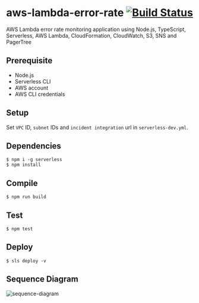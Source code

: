 # aws-lambda-error-rate [![Build Status](https://travis-ci.org/zulhilmizainuddin/aws-lambda-error-rate.svg?branch=master)](https://travis-ci.org/zulhilmizainuddin/aws-lambda-error-rate)
AWS Lambda error rate monitoring application using Node.js, TypeScript, Serverless, AWS Lambda, CloudFormation, CloudWatch, S3, SNS and PagerTree

## Prerequisite
- Node.js
- Serverless CLI
- AWS account
- AWS CLI credentials

## Setup
Set `VPC` ID, `subnet` IDs and `incident integration` url in `serverless-dev.yml`.

## Dependencies
```
$ npm i -g serverless
$ npm install
```

## Compile
```
$ npm run build
```

## Test
```
$ npm test
```

## Deploy
```
$ sls deploy -v
```

## Sequence Diagram

![sequence-diagram](https://www.plantuml.com/plantuml/svg/pLTTRzem57r7uZzSQG-La8hMiRtmC9LsdJIfcohOj6TZNuY5iJFReVJVxnedu8IKqfPDpGD9x7kFZu_lHxXqdbbVB5MtunPIvyoo9TpHaEGoPzhVCI6adiFWVMfmPTRLn0LDT3jJiuPtjtAU-IjLO1XXXJUwM4xHqZFtni8epyC4tU3yCzoovLIm8OpnJu7EWs2UTJjnD9s_iTPOYoAT8uXo0Yowt6YtMHAr029IvtFzm7IJJxUZZKUmOHxC3AwLASHlvddMxG1TlTu4VP7tUl7refzOW7J0b4Kc7i2X1szWQRGC6om9OY3cekk7VcsKF9bTja1C4MR6tZChK8JtoOy9tNB98yoWlnlPkdAwUJ9djEqIfiGebw61ZKXZCeii8jf7GXl0jE0ByaguL83avsW_259pAL1xc2asZxwV-XGTSxG_BI8mpar1quymAd8GHcCycA1uK3vHyfoESlSwh2ibq2FtuTmR7YJ442O1ShlBHAtm6AmQ6n_2rrIQGAHX0MrEDsjlANZBbRZHdjHeTTsHl5cHZHl2zKOC2b1UM1ionHOAzsElzOJ6DQUmnHojD49ofjH3jE4PyaKfbcM-8RCo9WVcG1a2eNkT1k1QEXzncipRvVkcLsQ1oNAW4hu71I4fDbJBkQWbbPr8DBWpLKaiDPoDRaVZxsUL1PHN6WKj_6hWZwEq49qCAeADSDzv1NvvcW-SkGGqN9HGxR8ba9GDwC89fV8VO9PAM9N9MQFEb4TVnmfyvImzh2agSmy-etAP6INgviVB-np4O_BhYmboP1IMTNzK3XixO5EpmfFku4d4bXriQzyslxSnmHHQVnH8YBX9ABtxvNKhW4xuRDJ8ZVEl3i3_7dVEIwNUoDcz9lg4DNbEdUtqUNGqyk5e7ACpQlNYSFobtU60V39KghOtncKuclssrqGxeWqshn5zv6JqmP8RgNsxYS-m-XuBYvDn_0Hfimqn7UmTEYUDtZVQDTJ7SxDwsGHDR3-Xmf-caHr6UdapaqUtfN_HruvAn9Y4JrMl4rQzPoRJInFfT4dqnXDeFtbskH8UDZ_9dxPBUgB_eNy1 "sequence-diagram")
